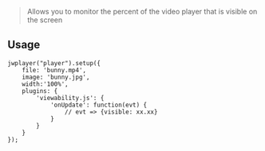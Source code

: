 > Allows you to monitor the percent of the video player that is visible on the screen

## Usage
```
jwplayer("player").setup({
    file: 'bunny.mp4',
    image: 'bunny.jpg',
    width:'100%',
    plugins: {
        'viewability.js': {
            'onUpdate': function(evt) {
                // evt => {visible: xx.xx}
            }
        }
    }
});
```

